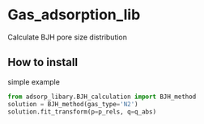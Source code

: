 # Gas_adsorption_lib
Calculate BJH pore size distribution

## How to install 
simple example 
```python
from adsorp_libary.BJH_calculation import BJH_method
solution = BJH_method(gas_type='N2')
solution.fit_transform(p=p_rels, q=q_abs)

```